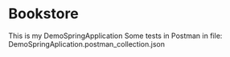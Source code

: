 # Bookstore
This is my DemoSpringApplication 
Some tests in Postman in file:
DemoSpringAplication.postman_collection.json
